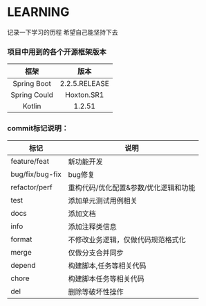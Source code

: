 # LEARNING
记录一下学习的历程 希望自己能坚持下去

### 项目中用到的各个开源框架版本



|     框架     |     版本      |
| :----------: | :-----------: |
| Spring Boot  | 2.2.5.RELEASE |
| Spring Could |  Hoxton.SR1   |
|    Kotlin    |    1.2.51     |



### commit标记说明：

| 标记            | 说明                                  |
| --------------- | ------------------------------------- |
| feature/feat    | 新功能开发                            |
| bug/fix/bug-fix | bug修复                               |
| refactor/perf   | 重构代码/优化配置&参数/优化逻辑和功能 |
| test            | 添加单元测试用例相关                  |
| docs            | 添加文档                              |
| info            | 添加注释类信息                        |
| format          | 不修改业务逻辑，仅做代码规范格式化    |
| merge           | 仅做分支合并同步                      |
| depend          | 构建脚本,任务等相关代码               |
| chore           | 构建脚本任务等相关代码                |
| del             | 删除等破坏性操作                      |

